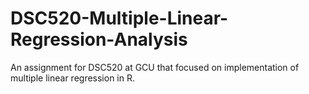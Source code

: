 # DSC520-Multiple-Linear-Regression-Analysis
 An assignment for DSC520 at GCU that focused on implementation of multiple linear regression in R.
